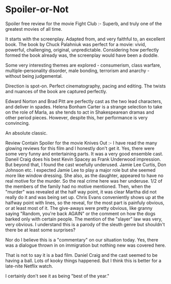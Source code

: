# Spoiler-or-Not

Spoiler free review for the movie Fight Club :-
Superb, and truly one of the greatest movies of all time.

It starts with the screenplay. Adapted from, and very faithful to, an excellent book. The book by Chuck Palahniuk was perfect for a movie: vivid, powerful, challenging, original, unpredictable. Considering how perfectly formed the book already was, the screenplay would have been a doddle.

Some very interesting themes are explored - consumerism, class warfare, multiple-personality disorder, male bonding, terrorism and anarchy - without being judgemental.

Direction is spot-on. Perfect cinematography, pacing and editing. The twists and nuances of the book are captured perfectly.

Edward Norton and Brad Pitt are perfectly cast as the two lead characters, and deliver in spades. Helena Bonham Carter is a strange selection to take on the role of Marla, as she tends to act in Shakespearean dramas and other period pieces. However, despite this, her performance is very convincing.

An absolute classic.

Review Contain Spoiler for the movie Knives Out :-
I have read the many glowing reviews for this film and I honestly don't get it. Yes, there were some very funny and entertaining parts. It was a very good ensemble cast. Daneil Craig does his best Kevin Spacey as Frank Underwood impression. But beyond that, I found the cast woefully underused. Jamie Lee Curtis, Don Johnson etc. I expected Jamie Lee to play a major role but she seemed more like window dressing. She also, as the daughter, appeared to have no real motive for the murder. So the real crime here was her underuse. 1/2 of the members of the family had no motive mentioned. Then, when the "murder" was revealed at the half way point, it was clear Martha did not really do it and was being set up. Chris Evans conveniently shows up at the halfway point with lines, so the reveal, for the most part is painfuly obvious, or at least most of it. The give-aways were pretty obvious, like granny saying "Random, you're back AGAIN" or the comment on how the dogs barked only with certain people. The mention of the "slayer" law was very, very obvious. I understand this is a parody of the sleuth genre but shouldn't there be at least some surprises?

Nor do I believe this is a "commentary" on our situation today. Yes, there was a dialogue thrown in on immigration but nothing new was covered here.

That is not to say it is a bad film. Daniel Craig and the cast seemed to be having a ball. Lots of kooky things happened. But I think this is better for a late-nite Netflix watch.

I certainly don't see it as being "best of the year."
